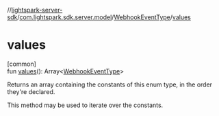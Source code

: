 //[lightspark-server-sdk](../../../index.md)/[com.lightspark.sdk.server.model](../index.md)/[WebhookEventType](index.md)/[values](values.md)

# values

[common]\
fun [values](values.md)(): Array&lt;[WebhookEventType](index.md)&gt;

Returns an array containing the constants of this enum type, in the order they're declared.

This method may be used to iterate over the constants.
